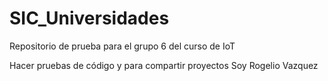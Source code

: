 # SIC_Universidades

Repositorio de prueba para el grupo 6 del curso de IoT

Hacer pruebas de código y para compartir proyectos
Soy Rogelio Vazquez
